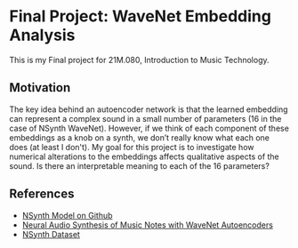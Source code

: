 # Final Project: WaveNet Embedding Analysis

This is my Final project for 21M.080, Introduction to Music Technology.

## Motivation

The key idea behind an autoencoder network is that the learned embedding can represent a complex sound in a small number of parameters (16 in the case of NSynth WaveNet). However, if we think of each component of these embeddings as a knob on a synth, we don’t really know what each one does (at least I don't). My goal for this project is to investigate how numerical alterations to the embeddings affects qualitative aspects of the sound. Is there an interpretable meaning to each of the 16 parameters?

## References

- [NSynth Model on Github](https://github.com/tensorflow/magenta/tree/master/magenta/models/nsynth)
- [Neural Audio Synthesis of Music Notes with WaveNet Autoencoders](https://arxiv.org/pdf/1704.01279.pdf)
- [NSynth Dataset](https://magenta.tensorflow.org/datasets/nsynth)
